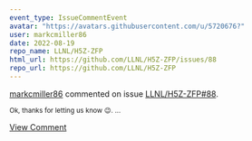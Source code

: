```yaml
---
event_type: IssueCommentEvent
avatar: "https://avatars.githubusercontent.com/u/5720676?"
user: markcmiller86
date: 2022-08-19
repo_name: LLNL/H5Z-ZFP
html_url: https://github.com/LLNL/H5Z-ZFP/issues/88
repo_url: https://github.com/LLNL/H5Z-ZFP
---
```


<a href='https://github.com/markcmiller86' target='_blank'>markcmiller86</a> commented on issue <a href='https://github.com/LLNL/H5Z-ZFP/issues/88' target='_blank'>LLNL/H5Z-ZFP#88</a>.

<small>Ok, thanks for letting us know :wink:....</small>

<a href='https://github.com/LLNL/H5Z-ZFP/issues/88' target='_blank'>View Comment</a>